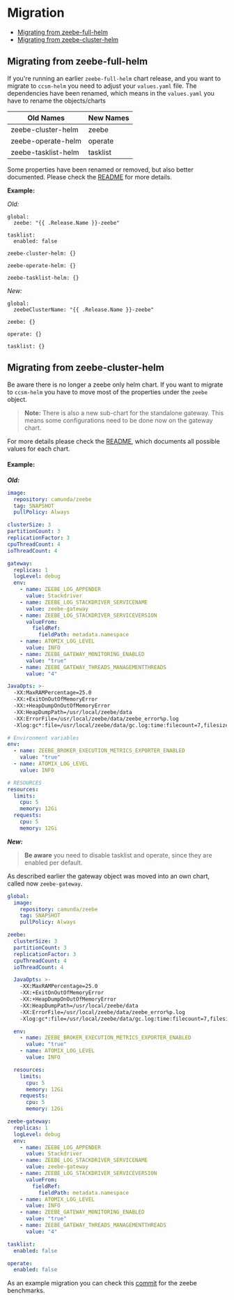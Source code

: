 # Migration

  * [Migrating from zeebe-full-helm](#migrating-from-zeebe-full-helm)
  * [Migrating from zeebe-cluster-helm](#migrating-from-zeebe-cluster-helm)

## Migrating from zeebe-full-helm

If you're running an earlier `zeebe-full-helm` chart release, and you want to migrate to `ccsm-helm` you need to
adjust your `values.yaml` file. The dependencies have been renamed, which means in the `values.yaml` you have to rename
the objects/charts

| Old Names | New Names |
|-----------|-----------|
| zeebe-cluster-helm | zeebe |
| zeebe-operate-helm | operate |
| zeebe-tasklist-helm | tasklist |

Some properties have been renamed or removed, but also better documented. Please check the [README](https://github.com/camunda-community-hub/camunda-cloud-helm/blob/main/charts/ccsm-helm/README.md) for more details.

**Example:**

_Old:_
```
global:
  zeebe: "{{ .Release.Name }}-zeebe"

tasklist:
  enabled: false

zeebe-cluster-helm: {}

zeebe-operate-helm: {}

zeebe-tasklist-helm: {}
```
_New:_
```
global:
  zeebeClusterName: "{{ .Release.Name }}-zeebe"

zeebe: {}

operate: {}

tasklist: {}
```

## Migrating from zeebe-cluster-helm

Be aware there is no longer a zeebe only helm chart. If you want to migrate to `ccsm-helm` you have to move most of the
properties under the `zeebe` object.

> **Note:** There is also a new sub-chart for the standalone gateway. This means some configurations need to be done now
> on the gateway chart.

For more details please check the [README](https://github.com/camunda-community-hub/camunda-cloud-helm/blob/main/charts/ccsm-helm/README.md),
which documents all possible values for each chart.

#### Example:

**_Old:_**

```yaml
image:
  repository: camunda/zeebe
  tag: SNAPSHOT
  pullPolicy: Always

clusterSize: 3
partitionCount: 3
replicationFactor: 3
cpuThreadCount: 4
ioThreadCount: 4

gateway:
  replicas: 1
  logLevel: debug
  env:
    - name: ZEEBE_LOG_APPENDER
      value: Stackdriver
    - name: ZEEBE_LOG_STACKDRIVER_SERVICENAME
      value: zeebe-gateway
    - name: ZEEBE_LOG_STACKDRIVER_SERVICEVERSION
      valueFrom:
        fieldRef:
          fieldPath: metadata.namespace
    - name: ATOMIX_LOG_LEVEL
      value: INFO
    - name: ZEEBE_GATEWAY_MONITORING_ENABLED
      value: "true"
    - name: ZEEBE_GATEWAY_THREADS_MANAGEMENTTHREADS
      value: "4"

JavaOpts: >-
  -XX:MaxRAMPercentage=25.0
  -XX:+ExitOnOutOfMemoryError
  -XX:+HeapDumpOnOutOfMemoryError
  -XX:HeapDumpPath=/usr/local/zeebe/data
  -XX:ErrorFile=/usr/local/zeebe/data/zeebe_error%p.log
  -Xlog:gc*:file=/usr/local/zeebe/data/gc.log:time:filecount=7,filesize=8M

# Environment variables
env:
  - name: ZEEBE_BROKER_EXECUTION_METRICS_EXPORTER_ENABLED
    value: "true"
  - name: ATOMIX_LOG_LEVEL
    value: INFO

# RESOURCES
resources:
  limits:
    cpu: 5
    memory: 12Gi
  requests:
    cpu: 5
    memory: 12Gi
```

**_New:_**

> **Be aware** you need to disable tasklist and operate, since they are enabled per default.

As described earlier the gateway object was moved into an own chart, called now `zeebe-gateway`.

```yaml
global:
  image:
    repository: camunda/zeebe
    tag: SNAPSHOT
    pullPolicy: Always

zeebe:
  clusterSize: 3
  partitionCount: 3
  replicationFactor: 3
  cpuThreadCount: 4
  ioThreadCount: 4

  JavaOpts: >-
    -XX:MaxRAMPercentage=25.0
    -XX:+ExitOnOutOfMemoryError
    -XX:+HeapDumpOnOutOfMemoryError
    -XX:HeapDumpPath=/usr/local/zeebe/data
    -XX:ErrorFile=/usr/local/zeebe/data/zeebe_error%p.log
    -Xlog:gc*:file=/usr/local/zeebe/data/gc.log:time:filecount=7,filesize=8M

  env:
    - name: ZEEBE_BROKER_EXECUTION_METRICS_EXPORTER_ENABLED
      value: "true"
    - name: ATOMIX_LOG_LEVEL
      value: INFO

  resources:
    limits:
      cpu: 5
      memory: 12Gi
    requests:
      cpu: 5
      memory: 12Gi

zeebe-gateway:
  replicas: 1
  logLevel: debug
  env:
    - name: ZEEBE_LOG_APPENDER
      value: Stackdriver
    - name: ZEEBE_LOG_STACKDRIVER_SERVICENAME
      value: zeebe-gateway
    - name: ZEEBE_LOG_STACKDRIVER_SERVICEVERSION
      valueFrom:
        fieldRef:
          fieldPath: metadata.namespace
    - name: ATOMIX_LOG_LEVEL
      value: INFO
    - name: ZEEBE_GATEWAY_MONITORING_ENABLED
      value: "true"
    - name: ZEEBE_GATEWAY_THREADS_MANAGEMENTTHREADS
      value: "4"

tasklist:
  enabled: false

operate:
  enabled: false
```

As an example migration you can check this [commit](https://github.com/camunda-cloud/zeebe/commit/814d6ce58d7827960f47ae5296ac014873a3092c) for the zeebe benchmarks.
